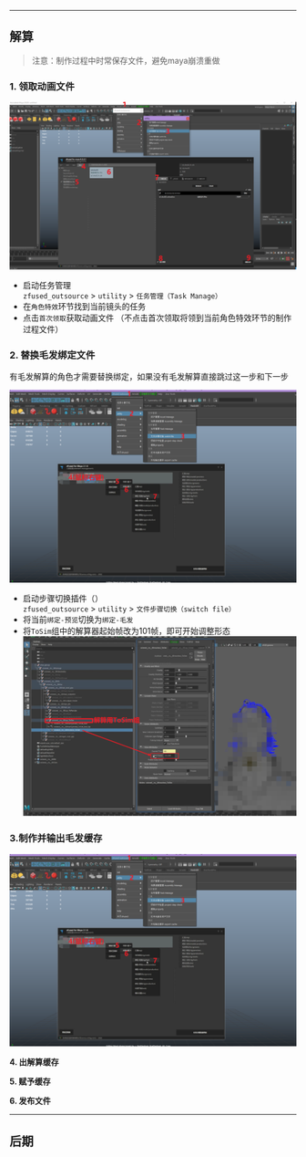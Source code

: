 
---

## 解算  
> 注意：制作过程中时常保存文件，避免maya崩溃重做

### **1. 领取动画文件**  
    
![](../../images/project/BKM3/cfx/receive.png)
- 启动任务管理  
`zfused_outsource` > `utility` > `任务管理（Task Manage）`
- 在`角色特效`环节找到当前镜头的任务
- 点击`首次领取`获取动画文件 （不点击首次领取将领到当前角色特效环节的制作过程文件）

### **2. 替换毛发绑定文件**  
有毛发解算的角色才需要替换绑定，如果没有毛发解算直接跳过这一步和下一步

![](../../images/project/BKM3/cfx/replace_hair_rig.png)
- 启动步骤切换插件（）  
`zfused_outsource` > `utility` > `文件步骤切换（switch file）`
- 将当前`绑定-预览`切换为`绑定-毛发`
- 将`ToSim`组中的解算器起始帧改为101帧，即可开始调整形态  
  ![](../../images/project/BKM3/cfx/hair_set.png)

### **3.制作并输出毛发缓存**  
![](../../images/project/BKM3/cfx/replace_hair_rig.png)

**4. 出解算缓存**
 
**5. 赋予缓存**
 
**6. 发布文件**
   
---

## 后期